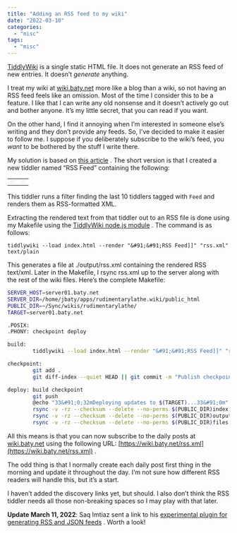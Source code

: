 ```yaml
---
title: "Adding an RSS feed to my wiki"
date: "2022-03-10"
categories: 
  - "misc"
tags: 
  - "misc"
---
```


[TiddlyWiki](https://tiddlywiki.com/) is a single static HTML file. It does not generate an RSS feed of new entries. It doesn’t _generate_ anything.

I treat my wiki at [wiki.baty.net](https://wiki.baty.net/rss.xml) more like a blog than a wiki, so not having an RSS feed feels like an omission. Most of the time I consider this to be a feature. I like that I can write any old nonsense and it doesn’t actively go out and bother anyone. It’s my little secret, that you can read if you want.

On the other hand, I find it annoying when I’m interested in someone else’s writing and they don’t provide any feeds. So, I’ve decided to make it easier to follow me. I suppose if you deliberately subscribe to the wiki’s feed, you _want_ to be bothered by the stuff I write there.

My solution is based on [this article](https://radar231.com/RSS%2520Feed%2520for%2520Tiddlywiki%2520SSG%2520Website.html) . The short version is that I created a new tiddler named “RSS Feed” containing the following:

<table><tbody><tr><td><pre class="chroma" style="font-family: monospace, monospace; font-size: 1em; margin: 0px; padding: 0.25rem 0px 0.25rem 0.5rem; tab-size: 4; background-color: #f5f5f5 !important;" tabindex="0"><code style="font-family: 'Source Code Pro', Menlo, Consolas, Monaco, monospace, system-ui, -apple-system, BlinkMacSystemFont, 'PingFang SC', 'Microsoft YaHei UI', 'Segoe UI', Roboto, Oxygen, Ubuntu, Cantarell, 'Fira Sans', 'Droid Sans', 'Helvetica Neue', Helvetica, Arial, sans-serif; font-size: 0.875rem; display: inline-block; max-width: 100%; padding: 0px; word-wrap: break-word; overflow-wrap: break-word; line-break: anywhere; color: #e74c3c; background-color: #f5f5f5 !important;"></code></pre></td><td><pre class="chroma" style="font-family: monospace, monospace; font-size: 1em; margin: 0px; padding: 0.25rem 0px 0.25rem 0.5rem; tab-size: 4; min-width: max-content; background-color: #f5f5f5 !important;" tabindex="0"><code class="language-fallback" style="font-family: 'Source Code Pro', Menlo, Consolas, Monaco, monospace, system-ui, -apple-system, BlinkMacSystemFont, 'PingFang SC', 'Microsoft YaHei UI', 'Segoe UI', Roboto, Oxygen, Ubuntu, Cantarell, 'Fira Sans', 'Droid Sans', 'Helvetica Neue', Helvetica, Arial, sans-serif; font-size: 0.875rem; display: inline-block; max-width: 100%; padding: 0px; word-wrap: break-word; overflow-wrap: break-word; line-break: anywhere; color: #e74c3c; background-color: #f5f5f5 !important;" data-lang="fallback"></code></pre></td></tr></tbody></table>

This tiddler runs a filter finding the last 10 tiddlers tagged with `Feed` and renders them as RSS-formatted XML.

Extracting the rendered text from that tiddler out to an RSS file is done using my Makefile using the [TiddlyWiki node.js module](https://www.npmjs.com/package/tiddlywiki) . The command is as follows:

`tiddlywiki --load index.html --render "&#91;&#91;RSS Feed]]" "rss.xml" text/plain`

This generates a file at ./output/rss.xml containing the rendered RSS text/xml. Later in the Makefile, I rsync rss.xml up to the server along with the rest of the wiki files. Here’s the complete Makefile:

```bash
SERVER_HOST=server01.baty.net
SERVER_DIR=/home/jbaty/apps/rudimentarylathe.wiki/public_html
PUBLIC_DIR=~/Sync/wikis/rudimentarylathe/
TARGET=server01.baty.net

.POSIX:
.PHONY: checkpoint deploy

build:
        tiddlywiki --load index.html --render "&#91;&#91;RSS Feed]]" "rss.xml" text/plain

checkpoint:
        git add .
        git diff-index --quiet HEAD || git commit -m "Publish checkpoint"

deploy: build checkpoint
        git push
        @echo "33&#91;0;32mDeploying updates to $(TARGET)...33&#91;0m"
        rsync -v -rz --checksum --delete --no-perms $(PUBLIC_DIR)index.html $(SERVER_HOST):$(SERVER_DIR)
        rsync -v -rz --checksum --delete --no-perms $(PUBLIC_DIR)output/rss.xml $(SERVER_HOST):$(SERVER_DIR)
        rsync -v -rz --checksum --delete --no-perms $(PUBLIC_DIR)files $(SERVER_HOST):$(SERVER_DIR)
```

All this means is that you can now subscribe to the daily posts at [wiki.baty.net](https://wiki.baty.net/) using the following URL: [https://wiki.baty.net/rss.xml](https://wiki.baty.net/rss.xml) .

The odd thing is that I normally create each daily post first thing in the morning and update it throughout the day. I’m not sure how different RSS readers will handle this, but it’s a start.

I haven’t added the discovery links yet, but should. I also don’t think the RSS tiddler needs all those non-breaking spaces so I may play with that later.

****Update March 11, 2022****: Saq Imtiaz sent a link to his [experimental plugin for generating RSS and JSON feeds](https://github.com/saqimtiaz/tw5-feeds) . Worth a look!

